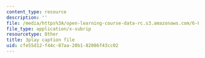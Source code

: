 ```yaml
---
content_type: resource
description: ''
file: /media/https%3A/open-learning-course-data-rc.s3.amazonaws.com/6-042j-mathematics-for-computer-science-fall-2010/cfe55d12f44c87aa20b182086f43cc02_l1BCv3qqW4A.srt
file_type: application/x-subrip
resourcetype: Other
title: 3play caption file
uid: cfe55d12-f44c-87aa-20b1-82086f43cc02
---
```

